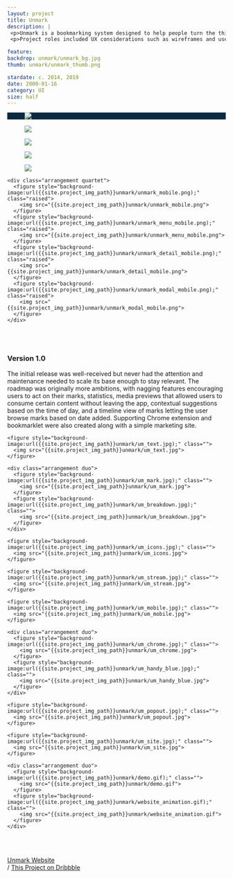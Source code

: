 ```yaml
---
layout: project
title: Unmark
description: |
 <p>Unmark is a bookmarking system designed to help people turn the things they save from the web into actionable items. We call it the to-do list for bookmarks. After launching in 2014 and sitting dormant for several years, it was redesigned in 2019 and is currently in active development.</p>
 <p>Project roles included UX considerations such as wireframes and user flow charts, feature planning and spec documents, interface design, icon design, branding, website design and development.</p>

feature:
backdrop: unmark/unmark_bg.jpg
thumb: unmark/unmark_thumb.png

stardate: c. 2014, 2019
date: 2000-01-16
category: UI
size: half
---
```



<section style="background:#0b2a40;">
  <main>
    <figure style="background-image:url({{site.project_img_path}}unmark/unmark_2_logo.jpg);" class="">
      <img src="{{site.project_img_path}}unmark/unmark_2_logo.jpg">
    </figure>
  </main>
</section>

<section class="grayed">
  <main>
    <figure style="background-image:url({{site.project_img_path}}unmark/unmark_labels.png);" class="raised">
      <img src="{{site.project_img_path}}unmark/unmark_labels.png">
    </figure>
    <figure style="background-image:url({{site.project_img_path}}unmark/unmark_edit_labels.png);" class="raised">
      <img src="{{site.project_img_path}}unmark/unmark_edit_labels.png">
    </figure>
    <figure style="background-image:url({{site.project_img_path}}unmark/unmark_detail.png);" class="raised">
      <img src="{{site.project_img_path}}unmark/unmark_detail.png">
    </figure>
    <figure style="background-image:url({{site.project_img_path}}unmark/unmark_modal.png);" class="raised">
      <img src="{{site.project_img_path}}unmark/unmark_modal.png">
    </figure>

    <div class="arrangement quartet">
      <figure style="background-image:url({{site.project_img_path}}unmark/unmark_mobile.png);" class="raised">
        <img src="{{site.project_img_path}}unmark/unmark_mobile.png">
      </figure>
      <figure style="background-image:url({{site.project_img_path}}unmark/unmark_menu_mobile.png);" class="raised">
        <img src="{{site.project_img_path}}unmark/unmark_menu_mobile.png">
      </figure>
      <figure style="background-image:url({{site.project_img_path}}unmark/unmark_detail_mobile.png);" class="raised">
        <img src="{{site.project_img_path}}unmark/unmark_detail_mobile.png">
      </figure>
      <figure style="background-image:url({{site.project_img_path}}unmark/unmark_modal_mobile.png);" class="raised">
        <img src="{{site.project_img_path}}unmark/unmark_modal_mobile.png">
      </figure>
    </div>
  </main>
</section>

<section class="tight">
  <main>
    <br><br>
    <article class="split">
      <div class="text-wrapper">
        <div class="text-block">
          <h3>Version 1.0</h3>
        </div>
        <div class="text-block">
          <p>The initial release was well-received but never had the attention and maintenance needed to scale its base enough to stay relevant. The roadmap was originally more ambitions, with nagging features encouraging users to act on their marks, statistics, media previews that allowed users to consume certain content without leaving the app, contextual suggestions based on the time of day, and a timeline view of marks letting the user browse marks based on date added. Supporting Chrome extension and bookmarklet were also created along with a simple marketing site.</p>
        </div>
      </div>
    </article>

    <figure style="background-image:url({{site.project_img_path}}unmark/um_text.jpg);" class="">
      <img src="{{site.project_img_path}}unmark/um_text.jpg">
    </figure>

    <div class="arrangement duo">
      <figure style="background-image:url({{site.project_img_path}}unmark/um_mark.jpg);" class="">
        <img src="{{site.project_img_path}}unmark/um_mark.jpg">
      </figure>
      <figure style="background-image:url({{site.project_img_path}}unmark/um_breakdown.jpg);" class="">
        <img src="{{site.project_img_path}}unmark/um_breakdown.jpg">
      </figure>
    </div>

    <figure style="background-image:url({{site.project_img_path}}unmark/um_icons.jpg);" class="">
      <img src="{{site.project_img_path}}unmark/um_icons.jpg">
    </figure>

    <figure style="background-image:url({{site.project_img_path}}unmark/um_stream.jpg);" class="">
      <img src="{{site.project_img_path}}unmark/um_stream.jpg">
    </figure>

    <figure style="background-image:url({{site.project_img_path}}unmark/um_mobile.jpg);" class="">
      <img src="{{site.project_img_path}}unmark/um_mobile.jpg">
    </figure>

    <div class="arrangement duo">
      <figure style="background-image:url({{site.project_img_path}}unmark/um_chrome.jpg);" class="">
        <img src="{{site.project_img_path}}unmark/um_chrome.jpg">
      </figure>
      <figure style="background-image:url({{site.project_img_path}}unmark/um_handy_blue.jpg);" class="">
        <img src="{{site.project_img_path}}unmark/um_handy_blue.jpg">
      </figure>
    </div>

    <figure style="background-image:url({{site.project_img_path}}unmark/um_popout.jpg);" class="">
      <img src="{{site.project_img_path}}unmark/um_popout.jpg">
    </figure>

    <figure style="background-image:url({{site.project_img_path}}unmark/um_site.jpg);" class="">
      <img src="{{site.project_img_path}}unmark/um_site.jpg">
    </figure>

    <div class="arrangement duo">
      <figure style="background-image:url({{site.project_img_path}}unmark/demo.gif);" class="">
        <img src="{{site.project_img_path}}unmark/demo.gif">
      </figure>
      <figure style="background-image:url({{site.project_img_path}}unmark/website_animation.gif);" class="">
        <img src="{{site.project_img_path}}unmark/website_animation.gif">
      </figure>
    </div>

  </main>
</section>

<section>
  <main>
    <br><br>
    <article class="centered">
      <div class="text-wrapper">
        <p class="links"><a href="https://unmark.it">Unmark Website</a><br> <span class="divider">/</span> <a href="https://dribbble.com/kyleruane/projects/182475-Unmark">This Project on Dribbble</a></p>
      </div>
    </article>
  </main>
</section>
